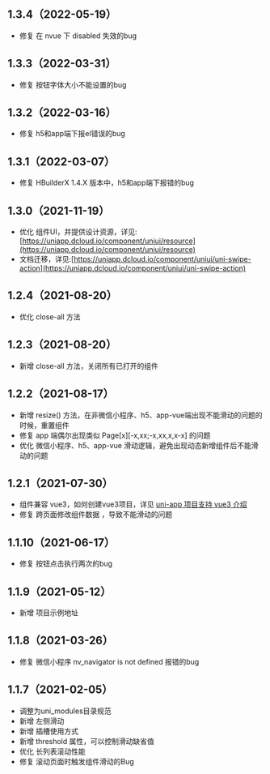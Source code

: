 ## 1.3.4（2022-05-19）
-  修复 在 nvue 下 disabled 失效的bug
## 1.3.3（2022-03-31）
- 修复 按钮字体大小不能设置的bug
## 1.3.2（2022-03-16）
- 修复 h5和app端下报el错误的bug
## 1.3.1（2022-03-07）
- 修复 HBuilderX 1.4.X 版本中，h5和app端下报错的bug
## 1.3.0（2021-11-19）
- 优化 组件UI，并提供设计资源，详见:[https://uniapp.dcloud.io/component/uniui/resource](https://uniapp.dcloud.io/component/uniui/resource)
- 文档迁移，详见:[https://uniapp.dcloud.io/component/uniui/uni-swipe-action](https://uniapp.dcloud.io/component/uniui/uni-swipe-action)
## 1.2.4（2021-08-20）
- 优化 close-all 方法
## 1.2.3（2021-08-20）
- 新增 close-all 方法，关闭所有已打开的组件
## 1.2.2（2021-08-17）
- 新增 resize() 方法，在非微信小程序、h5、app-vue端出现不能滑动的问题的时候，重置组件
- 修复 app 端偶尔出现类似 Page[x][-x,xx;-x,xx,x,x-x] 的问题 
- 优化 微信小程序、h5、app-vue 滑动逻辑，避免出现动态新增组件后不能滑动的问题
## 1.2.1（2021-07-30）
- 组件兼容 vue3，如何创建vue3项目，详见 [uni-app 项目支持 vue3 介绍](https://ask.dcloud.net.cn/article/37834)
- 修复 跨页面修改组件数据 ，导致不能滑动的问题
## 1.1.10（2021-06-17）
- 修复 按钮点击执行两次的bug
## 1.1.9（2021-05-12）
- 新增 项目示例地址
## 1.1.8（2021-03-26）
- 修复 微信小程序 nv_navigator is not defined 报错的bug
## 1.1.7（2021-02-05）
- 调整为uni_modules目录规范
- 新增 左侧滑动
- 新增 插槽使用方式
- 新增 threshold 属性，可以控制滑动缺省值
- 优化 长列表滚动性能
- 修复 滚动页面时触发组件滑动的Bug
